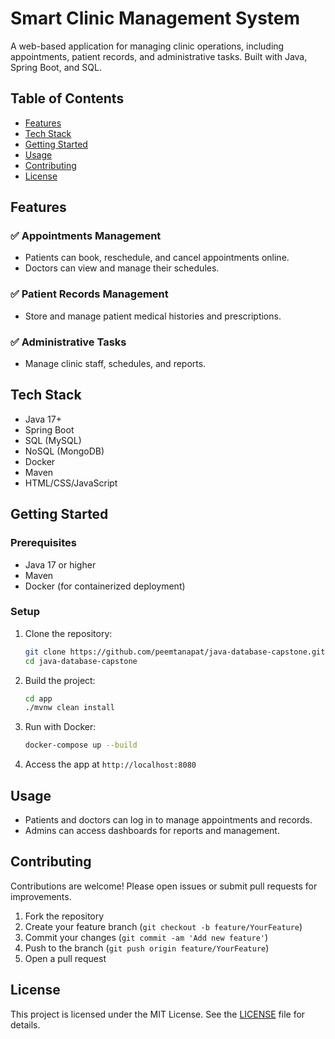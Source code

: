 # Smart Clinic Management System

A web-based application for managing clinic operations, including appointments, patient records, and administrative tasks. Built with Java, Spring Boot, and SQL.

## Table of Contents

- [Features](#features)
- [Tech Stack](#tech-stack)
- [Getting Started](#getting-started)
- [Usage](#usage)
- [Contributing](#contributing)
- [License](#license)

## Features

### ✅ Appointments Management

- Patients can book, reschedule, and cancel appointments online.
- Doctors can view and manage their schedules.

### ✅ Patient Records Management

- Store and manage patient medical histories and prescriptions.

### ✅ Administrative Tasks

- Manage clinic staff, schedules, and reports.

## Tech Stack

- Java 17+
- Spring Boot
- SQL (MySQL)
- NoSQL (MongoDB)
- Docker
- Maven
- HTML/CSS/JavaScript

## Getting Started

### Prerequisites

- Java 17 or higher
- Maven
- Docker (for containerized deployment)

### Setup

1. Clone the repository:
   ```bash
   git clone https://github.com/peemtanapat/java-database-capstone.git
   cd java-database-capstone
   ```
2. Build the project:
   ```bash
   cd app
   ./mvnw clean install
   ```
3. Run with Docker:
   ```bash
   docker-compose up --build
   ```
4. Access the app at `http://localhost:8080`

## Usage

- Patients and doctors can log in to manage appointments and records.
- Admins can access dashboards for reports and management.

## Contributing

Contributions are welcome! Please open issues or submit pull requests for improvements.

1. Fork the repository
2. Create your feature branch (`git checkout -b feature/YourFeature`)
3. Commit your changes (`git commit -am 'Add new feature'`)
4. Push to the branch (`git push origin feature/YourFeature`)
5. Open a pull request

## License

This project is licensed under the MIT License. See the [LICENSE](LICENSE) file for details.
